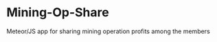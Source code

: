 Mining-Op-Share
===============

Meteor/JS app for sharing mining operation profits among the members
